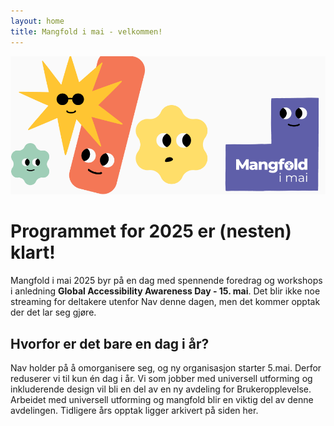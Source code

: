 ```yaml
---
layout: home 
title: Mangfold i mai - velkommen!
---
```


![mim-figurer - blobs med forskjellige ansikter og farger](assets/images/mim-top4.png)

# Programmet for 2025 er (nesten) klart!

Mangfold i mai 2025 byr på en dag med spennende foredrag og workshops i anledning **Global Accessibility Awareness Day - 15. mai**.
Det blir ikke noe streaming for deltakere utenfor Nav denne dagen, men det kommer opptak der det lar seg gjøre.

## Hvorfor er det bare en dag i år?
Nav holder på å omorganisere seg, og ny organisasjon starter 5.mai. Derfor reduserer vi til kun én dag i år. Vi som jobber med universell utforming og inkluderende design vil bli en del av en ny avdeling for Brukeropplevelse. Arbeidet med universell utforming og mangfold blir en viktig del av denne avdelingen.
Tidligere års opptak ligger arkivert på siden her.
